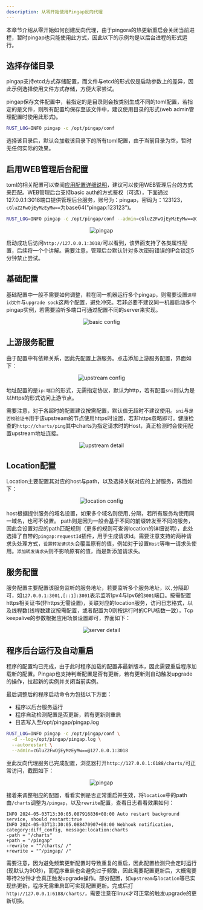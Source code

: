 ```yaml
---
description: 从零开始使用Pingap反向代理
---
```


本章节介绍从零开始如何创建反向代理，由于pingora的热更新重启会关闭当前进程，暂时pingap也只能使用此方式，因此以下的示例均是以后台进程的形式运行。

## 选择存储目录

pingap支持etcd方式存储配置，而文件与etcd的形式仅是启动参数上的差异，因此示例选择使用文件方式存储，方便大家尝试。

pingap保存文件配置中，若指定的是目录则会按类别生成不同的toml配置，若指定的是文件，则所有配置均保存至该文件中，建议使用目录的形式(web admin管理配置时使用此形式)。

```bash
RUST_LOG=INFO pingap -c /opt/pingap/conf
```

选择该目录后，默认会加载该目录下的所有toml配置，由于当前目录为空，暂时无任何实际的效果。

## 启用WEB管理后台配置

toml的相关配置可以查阅[应用配置详细说明](./config_zh.md)，建议可以使用WEB管理后台的方式来匹配。WEB管理后台支持basic auth的方式鉴权（可选），下面通过127.0.0.1:3018端口提供管理后台服务，账号为：pingap，密码为：123123，`cGluZ2FwOjEyMzEyMw==`为base64("pingap:123123")。

```bash
RUST_LOG=INFO pingap -c /opt/pingap/conf --admin=cGluZ2FwOjEyMzEyMw==@127.0.0.1:3018
```

<p align="center">
    <img src="../asset/pingap-zh.jpg" alt="pingap">
</p>

启动成功后访问`http://127.0.0.1:3018/`可以看到，该界面支持了各类属性配置，后续将一个个讲解。需要注意，管理后台默认针对多次密码错误的IP会锁定5分钟禁止尝试。

## 基础配置

基础配置中一般不需要如何调整，若在同一机器运行多个pingap，则需要设置`进程id文件`与`upgrade sock`这两个配置，避免冲突。若非必要不建议同一机器启动多个pingap实例，若需要监听多端口可通过配置不同的server来实现。

<p align="center">
    <img src="../asset/basic-info-zh.jpg" alt="basic config">
</p>

## 上游服务配置

由于配置中有依赖关系，因此先配置上游服务。点击添加上游服务配置，界面如下：

<p align="center">
    <img src="../asset/upstream-add-zh.jpg" alt="upstream config">
</p>

地址配置的是`ip:端口`的形式，无需指定协议，默认为http，若有配置`sni`则认为是以https的形式访问上游节点。

需要注意，对于各超时的配置建议按需配置，默认值无超时不建议使用。`sni`与`是否校验证书`用于该upstream的节点使用https时设置，若非https忽略即可。健康检查的`http://charts/ping`其中charts为指定请求时的Host，真正检测时会使用配置upstream地址连接。

<p align="center">
    <img src="../asset/upstream-detail-zh.jpg" alt="upstream detail">
</p>

## Location配置

Location主要配置其对应的host与path，以及选择关联对应的上游服务，界面如下：

<p align="center">
    <img src="../asset/location-detail-zh.jpg" alt="location config">
</p>

host根据提供服务的域名设置，如果多个域名则使用`,`分隔，若所有服务均使用同一域名，也可不设置。 path则是因为一般会基于不同的前缀转发至不同的服务，因此会设置对应的path匹配规则（更多的规则可查询location的详细说明），此处选择了自带的`pingap:requestId`插件，用于生成请求id。需要注意支持的两种请求头处理方式，`设置转发请求头`会覆盖原有的值，例如对于设置`Host`等唯一请求头使用。`添加转发请求头`则不影响原有的值，而是新添加请求头。

## 服务配置

服务配置主要配置该服务监听的服务地址，若要监听多个服务地址，以`,`分隔即可，如`127.0.0.1:3001,[::1]:3001`表示监听Ipv4与Ipv6的`3001`端口。按需配置https相关证书(非https无需设置)，关联对应的location服务，访问日志格式，以及线程数(线程数建议按需配置，或者配置为0则按运行时的CPU核数一致），Tcp keepalive的参数根据应用场景设置即可，界面如下：

<p align="center">
    <img src="../asset/server-detail-zh.jpg" alt="server detail">
</p>

## 程序后台运行及自动重启

程序的配置均已完成，由于此时程序加载的配置非最新版本，因此需要重启程序加载新的配置。Pingap也支持判断配置是否有更新，若有更新则自动触发upgrade的操作，拉起新的实例并关闭当前实例。

最后调整后的程序启动命令为包括以下方面：

- 程序以后台服务运行
- 程序自动检测配置是否更新，若有更新则重启
- 日志写入至/opt/pingap/pingap.log

```bash
RUST_LOG=INFO pingap -c /opt/pingap/conf \
  -d --log=/opt/pingap/pingap.log \
  --autorestart \
  --admin=cGluZ2FwOjEyMzEyMw==@127.0.0.1:3018
```

至此反向代理服务已完成配置，浏览器打开`http://127.0.0.1:6188/charts/`可正常访问，截图如下：

<p align="center">
    <img src="../asset/demo-zh.jpg" alt="pingap">
</p>

接着来调整相应的配置，看看实例是否正常重启并生效，将`location`中的path由`/charts`调整为`/pingap`，以及`rewrite`配置，查看日志看看效果如何：

```
INFO 2024-05-03T13:30:05.087916836+08:00 Auto restart background service, should restart:true
INFO 2024-05-03T13:30:05.088470907+08:00 Webhook notification, category:diff_config, message:location:charts
-path = "/charts"
+path = "/pingap"
-rewrite = "^/charts/ /"
+rewrite = "^/pingap/ /"
```

需要注意，因为避免频繁更新配置时导致重复的重启，因此配置检测只会定时运行(现默认为90秒)，而程序重启也会避免过于频繁，因此需要配置更新后，大概需要等待2分钟才会真正触发upgrade操作。部分配置，如`upstream`与`location`等已实现热更新，程序无需重启即可实现配置更新。完成后打`http://127.0.0.1:6188/charts/`，需要注意在linux才可正常的触发upgrade的更新切换。
